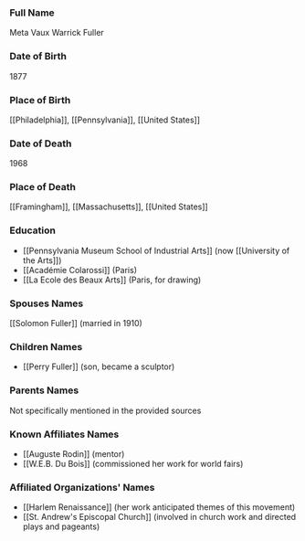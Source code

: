 
### Full Name

Meta Vaux Warrick Fuller

### Date of Birth

1877

### Place of Birth

[[Philadelphia]], [[Pennsylvania]], [[United States]]

### Date of Death

1968

### Place of Death

[[Framingham]], [[Massachusetts]], [[United States]]

### Education

- [[Pennsylvania Museum School of Industrial Arts]] (now [[University of the Arts]])
- [[Académie Colarossi]] (Paris)
- [[La Ecole des Beaux Arts]] (Paris, for drawing)

### Spouses Names

[[Solomon Fuller]] (married in 1910)

### Children Names

- [[Perry Fuller]] (son, became a sculptor)

### Parents Names

Not specifically mentioned in the provided sources

### Known Affiliates Names

- [[Auguste Rodin]] (mentor)
- [[W.E.B. Du Bois]] (commissioned her work for world fairs)

### Affiliated Organizations' Names

- [[Harlem Renaissance]] (her work anticipated themes of this movement)
- [[St. Andrew's Episcopal Church]] (involved in church work and directed plays and pageants)